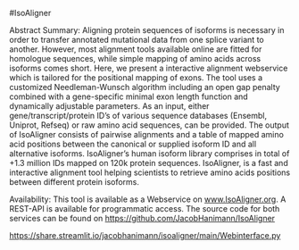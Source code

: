 #IsoAligner

Abstract
Summary: 
Aligning protein sequences of isoforms is necessary in order to transfer annotated mutational data from one splice variant to another. However, most alignment tools available online are fitted for homologue sequences, while simple mapping of amino acids across isoforms comes short. Here, we present a interactive alignment webservice which is tailored for the positional mapping of exons. The tool uses a customized Needleman-Wunsch algorithm including an open gap penalty combined with a gene-specific minimal exon length function and dynamically adjustable parameters. As an input, either gene/transcript/protein ID’s of various sequence databases (Ensembl, Uniprot, Refseq) or raw amino acid sequences, can be provided. The output of IsoAligner consists of pairwise alignments and a table of mapped amino acid positions between the canonical or supplied isoform ID and all alternative isoforms. IsoAligner’s human isoform library comprises in total of +1.3 million IDs mapped on 120k protein sequences. IsoAligner, is a fast and interactive alignment tool helping scientists to retrieve amino acids positions between different protein isoforms.

Availability: This tool is available as a Webservice on www.IsoAligner.org. A REST-API is available for programmatic access. The source code for both services can be found on https://github.com/JacobHanimann/IsoAligner

https://share.streamlit.io/jacobhanimann/isoaligner/main/Webinterface.py

